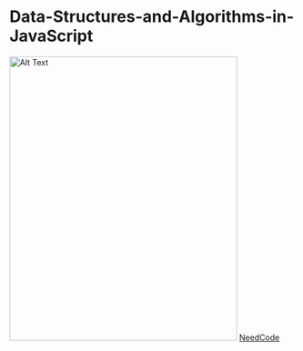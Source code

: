 # Data-Structures-and-Algorithms-in-JavaScript
<img src="https://github.com/sajib-mandal/DataStructures-and-Algorithms-in-JavaScript/blob/main/images/Screenshot%20(45).png" alt="Alt Text" width="400" height="500">
<a href="https://neetcode.io/">NeedCode</a>
